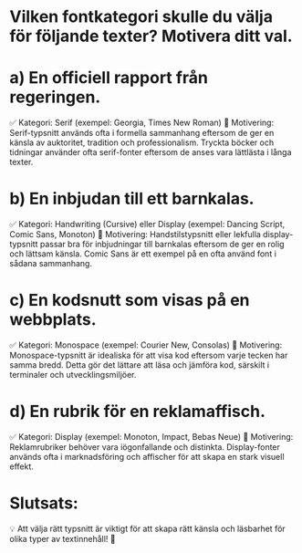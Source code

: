 # Vilken fontkategori skulle du välja för följande texter? Motivera ditt val.

# a) En officiell rapport från regeringen.
✅ Kategori: Serif (exempel: Georgia, Times New Roman)
📝 Motivering: Serif-typsnitt används ofta i formella sammanhang eftersom de ger en känsla av auktoritet, tradition och professionalism. Tryckta böcker och tidningar använder ofta serif-fonter eftersom de anses vara lättlästa i långa texter.

# b) En inbjudan till ett barnkalas.
✅ Kategori: Handwriting (Cursive) eller Display (exempel: Dancing Script, Comic Sans, Monoton)
📝 Motivering: Handstilstypsnitt eller lekfulla display-typsnitt passar bra för inbjudningar till barnkalas eftersom de ger en rolig och lättsam känsla. Comic Sans är ett exempel på en ofta använd font i sådana sammanhang.

# c) En kodsnutt som visas på en webbplats.
✅ Kategori: Monospace (exempel: Courier New, Consolas)
📝 Motivering: Monospace-typsnitt är idealiska för att visa kod eftersom varje tecken har samma bredd. Detta gör det lättare att läsa och jämföra kod, särskilt i terminaler och utvecklingsmiljöer.

# d) En rubrik för en reklamaffisch.
✅ Kategori: Display (exempel: Monoton, Impact, Bebas Neue)
📝 Motivering: Reklamrubriker behöver vara iögonfallande och distinkta. Display-fonter används ofta i marknadsföring och affischer för att skapa en stark visuell effekt.

# Slutsats:
💡 Att välja rätt typsnitt är viktigt för att skapa rätt känsla och läsbarhet för olika typer av textinnehåll! 🚀